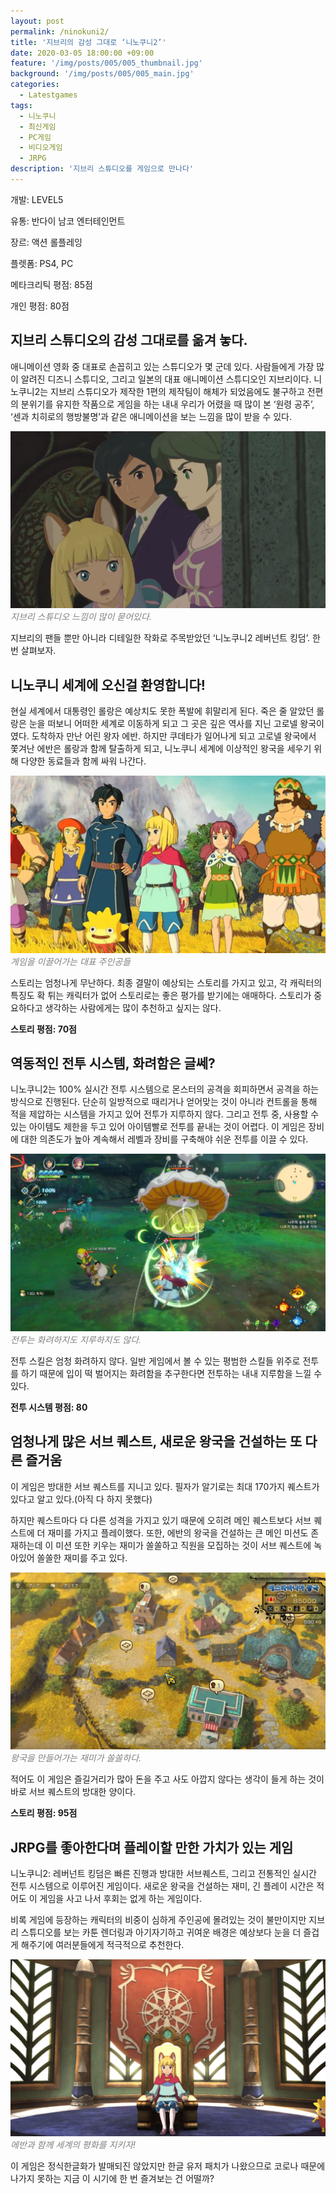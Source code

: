 ```yaml
---
layout: post
permalink: /ninokuni2/
title: '지브리의 감성 그대로 ‘니노쿠니2’'
date: 2020-03-05 18:00:00 +09:00
feature: '/img/posts/005/005_thumbnail.jpg'
background: '/img/posts/005/005_main.jpg'
categories:
  - Latestgames
tags:
  - 니노쿠니
  - 최신게임
  - PC게임
  - 비디오게임
  - JRPG
description: '지브리 스튜디오를 게임으로 만나다'
---
```


개발: LEVEL5

유통: 반다이 남코 엔터테인먼트

장르: 액션 롤플레잉

플렛폼: PS4, PC

메타크리틱 평점: 85점

개인 평점: 80점

## 지브리 스튜디오의 감성 그대로를 옮겨 놓다. ##

애니메이션 영화 중 대표로 손꼽히고 있는 스튜디오가 몇 군데 있다. 사람들에게 가장 많이 알려진 디즈니 스튜디오, 그리고 일본의 대표 애니메이션 스튜디오인 지브리이다. 니노쿠니2는 지브리 스튜디오가 제작한 1편의 제작팀이 해체가 되었음에도 불구하고 전편의 분위기를 유지한 작품으로 게임을 하는 내내 우리가 어렸을 때 많이 본 ‘원령 공주’, ‘센과 치히로의 행방불명’과 같은 애니메이션을 보는 느낌을 많이 받을 수 있다.

![니노쿠니2 게임 이미지](/img/posts/005/005_1.jpg)*<span style="color:gray">지브리 스튜디오 느낌이 많이 묻어있다.</span>*

지브리의 팬들 뿐만 아니라 디테일한 작화로 주목받았던 ‘니노쿠니2 레버넌트 킹덤’. 한 번 살펴보자.

## 니노쿠니 세계에 오신걸 환영합니다! ##

현실 세계에서 대통령인 롤랑은 예상치도 못한 폭발에 휘말리게 된다. 죽은 줄 알았던 롤랑은 눈을 떠보니 어떠한 세계로 이동하게 되고 그 곳은 깊은 역사를 지닌 고로넬 왕국이였다. 도착하자 만난 어린 왕자 에반. 하지만 쿠데타가 일어나게 되고 고로넬 왕국에서 쫓겨난 에반은 롤랑과 함께 탈출하게 되고, 니노쿠니 세계에 이상적인 왕국을 세우기 위해 다양한 동료들과 함께 싸워 나간다. 

![니노쿠니2 게임 이미지](/img/posts/005/005_2.jpg)*<span style="color:gray">게임을 이끌어가는 대표 주인공들</span>*

스토리는 엄청나게 무난하다. 최종 결말이 예상되는 스토리를 가지고 있고, 각 캐릭터의 특징도 확 튀는 캐릭터가 없어 스토리로는 좋은 평가를 받기에는 애매하다. 스토리가 중요하다고 생각하는 사람에게는 많이 추천하고 싶지는 않다.

**스토리 평점: 70점**

## 역동적인 전투 시스템, 화려함은 글쎄? ##

니노쿠니2는 100% 실시간 전투 시스템으로 몬스터의 공격을 회피하면서 공격을 하는 방식으로 진행된다. 단순히 일방적으로 때리거나 얻어맞는 것이 아니라 컨트롤을 통해 적을 제압하는 시스템을 가지고 있어 전투가 지루하지 않다. 그리고 전투 중, 사용할 수 있는 아이템도 제한을 두고 있어 아이템빨로 전투를 끝내는 것이 어렵다. 이 게임은 장비에 대한 의존도가 높아 계속해서 레벨과 장비를 구축해야 쉬운 전투를 이끌 수 있다.

![니노쿠니2 게임 이미지](/img/posts/005/005_3.jpg)*<span style="color:gray">전투는 화려하지도 지루하지도 않다.</span>*

전투 스킬은 엄청 화려하지 않다. 일반 게임에서 볼 수 있는 평범한 스킬들 위주로 전투를 하기 때문에 입이 떡 벌어지는 화려함을 추구한다면 전투하는 내내 지루함을 느낄 수 있다.

**전투 시스템 평점: 80**

## 엄청나게 많은 서브 퀘스트, 새로운 왕국을 건설하는 또 다른 즐거움 ##

이 게임은 방대한 서브 퀘스트를 지니고 있다. 필자가 알기로는 최대 170가지 퀘스트가 있다고 알고 있다.(아직 다 하지 못했다)

하지만 퀘스트마다 다 다른 성격을 가지고 있기 때문에 오히려 메인 퀘스트보다 서브 퀘스트에 더 재미를 가지고 플레이했다. 또한, 에반의 왕국을 건설하는 큰 메인 미션도 존재하는데 이 미션 또한 키우는 재미가 쏠쏠하고 직원을 모집하는 것이 서브 퀘스트에 녹아있어 쏠쏠한 재미를 주고 있다.

![니노쿠니2 게임 이미지](/img/posts/005/005_4.jpg)*<span style="color:gray">왕국을 만들어가는 재미가 쏠쏠하다.</span>*

적어도 이 게임은 즐길거리가 많아 돈을 주고 사도 아깝지 않다는 생각이 들게 하는 것이 바로 서브 퀘스트의 방대한 양이다.

**스토리 평점: 95점**

## JRPG를 좋아한다며 플레이할 만한 가치가 있는 게임 ##

니노쿠니2: 레버넌트 킹덤은 빠른 진행과 방대한 서브퀘스트, 그리고 전통적인 실시간 전투 시스템으로 이루어진 게임이다. 새로운 왕국을 건설하는 재미, 긴 플레이 시간은 적어도 이 게임을 사고 나서 후회는 없게 하는 게임이다.

비록 게임에 등장하는 캐릭터의 비중이 심하게 주인공에 몰려있는 것이 불만이지만 지브리 스튜디오를 보는 카툰 렌더링과 아기자기하고 귀여운 배경은 예상보다 눈을 더 즐겁게 해주기에 여러분들에게 적극적으로 추천한다. 

![니노쿠니2 게임 이미지](/img/posts/005/005_5.jpg)*<span style="color:gray">에반과 함께 세계의 평화를 지키자!</span>*

이 게임은 정식한글화가 발매되진 않았지만 한글 유저 패치가 나왔으므로 코로나 때문에 나가지 못하는 지금 이 시기에 한 번 즐겨보는 건 어떨까?

